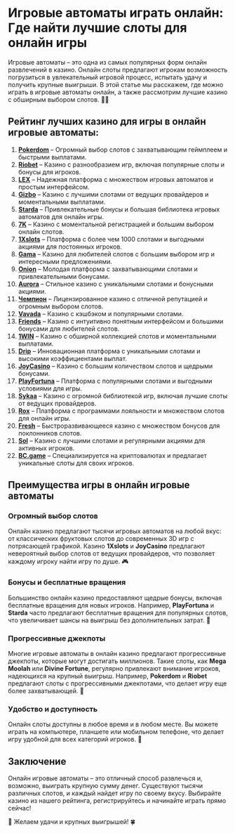 # Игровые автоматы играть онлайн: Где найти лучшие слоты для онлайн игры

Игровые автоматы – это одна из самых популярных форм онлайн развлечений в казино. Онлайн слоты предлагают игрокам возможность погрузиться в увлекательный игровой процесс, испытать удачу и получить крупные выигрыши. В этой статье мы расскажем, где можно играть в игровые автоматы онлайн, а также рассмотрим лучшие казино с обширным выбором слотов. 🎰💸

## Рейтинг лучших казино для игры в онлайн игровые автоматы:

1. **[Pokerdom](https://brandplay.link/4k77v2yx)** – Огромный выбор слотов с захватывающим геймплеем и быстрыми выплатами.
2. **[Riobet](https://brandplay.link/7xBLTPyj)** – Казино с разнообразием игр, включая популярные слоты и бонусы для игроков.
3. **[LEX](https://brandplay.link/zW4hdDFV)** – Надежная платформа с множеством игровых автоматов и простым интерфейсом.
4. **[Gizbo](https://brandplay.link/bprXw4YV)** – Казино с лучшими слотами от ведущих провайдеров и моментальными выплатами.
5. **[Starda](https://brandplay.link/fB7xwRFL)** – Привлекательные бонусы и большая библиотека игровых автоматов для онлайн игры.
6. **[7K](https://brandplay.link/BvQyFShp)** – Казино с моментальной регистрацией и большим выбором онлайн слотов.
7. **[1Xslots](https://brandplay.link/hSB1khtr)** – Платформа с более чем 1000 слотами и выгодными акциями для постоянных игроков.
8. **[Gama](https://brandplay.link/j6NMKsDz)** – Казино для любителей слотов с большим выбором игр и интересными предложениями.
9. **[Onion](https://brandplay.link/zBGRVpQ9)** – Молодая платформа с захватывающими слотами и привлекательными бонусами.
10. **[Aurora](https://10trafic-stat2.com/click/668546556bcc6313411604bd/6766/13032/subaccount)** – Стильное казино с уникальными слотами и бонусными акциями.
11. **[Чемпион](https://temon-gter.cfd/go/lRq?p80412p304504pcc44t17455)** – Лицензированное казино с отличной репутацией и огромным выбором слотов.
12. **[Vavada](https://vavadapartner.pro/?promo=ea5c9275-6854-4505-94fc-95ab18221945-linkb2)** – Казино с кэшбэком и популярными слотами.
13. **[Friends](https://gofriends.run/linkb2)** – Казино с интуитивно понятным интерфейсом и большими бонусами для любителей слотов.
14. **[1WIN](https://brandplay.link/smXVpBbG)** – Казино с обширной коллекцией слотов и моментальными выплатами.
15. **[Drip](https://drp-ircp01.com/c07e6a3db)** – Инновационная платформа с уникальными слотами и высокими коэффициентами выплат.
16. **[JoyCasino](https://rpc30.call2me.pro/?/ru/registration?apkpop=0&partner=p24970p3291217pc98f)** – Казино с большим количеством слотов и щедрыми бонусами.
17. **[PlayFortuna](https://fortunapromo.net/alt/playfortuna/registration?0dc4a9362a71feb7e3f165fb8e766f70)** – Платформа с популярными слотами и выгодными условиями для игры.
18. **[Sykaa](https://s-two-way.com/?source=linkb2&pid=30697)** – Казино с огромной библиотекой игр, включая лучшие слоты от ведущих провайдеров.
19. **[Rox](https://rox-pvwfpjgcxe.com/cb1ee18a5)** – Платформа с программами лояльности и множеством слотов для онлайн игры.
20. **[Fresh](https://fresh-eumwkxwao.com/c3f7b485d)** – Быстроразвивающееся казино с множеством бонусов для поклонников слотов.
21. **[Sol](https://sol-mmtdzfbaco.com/cb2415bca)** – Казино с лучшими слотами и регулярными акциями для активных игроков.
22. **[BC.game](https://partnerbcgame.com/dcc53d441)** – Специализируется на криптовалютах и предлагает уникальные слоты для своих игроков.

## Преимущества игры в онлайн игровые автоматы

### Огромный выбор слотов

Онлайн казино предлагают тысячи игровых автоматов на любой вкус: от классических фруктовых слотов до современных 3D игр с потрясающей графикой. Казино **1Xslots** и **JoyCasino** предлагают невероятный выбор слотов от ведущих провайдеров, что позволяет каждому игроку найти игру по душе. 🎮

### Бонусы и бесплатные вращения

Большинство онлайн казино предоставляют щедрые бонусы, включая бесплатные вращения для новых игроков. Например, **PlayFortuna** и **Starda** часто предлагают бесплатные вращения для популярных слотов, что увеличивает шансы на выигрыш без дополнительных затрат. 🎁

### Прогрессивные джекпоты

Многие игровые автоматы в онлайн казино предлагают прогрессивные джекпоты, которые могут достигать миллионов. Такие слоты, как **Mega Moolah** или **Divine Fortune**, регулярно привлекают внимание игроков, надеющихся на крупный выигрыш. Например, **Pokerdom** и **Riobet** предлагают слоты с прогрессивными джекпотами, что делает игру еще более захватывающей. 💸

### Удобство и доступность

Онлайн слоты доступны в любое время и в любом месте. Вы можете играть на компьютере, планшете или мобильном телефоне, что делает игру удобной для всех категорий игроков. 📱

## Заключение

Онлайн игровые автоматы – это отличный способ развлечься и, возможно, выиграть крупную сумму денег. Существуют тысячи различных слотов, и каждый найдет игру по своему вкусу. Выбирайте казино из нашего рейтинга, регистрируйтесь и начинайте играть прямо сейчас!

🎲 Желаем удачи и крупных выигрышей! 🍀
